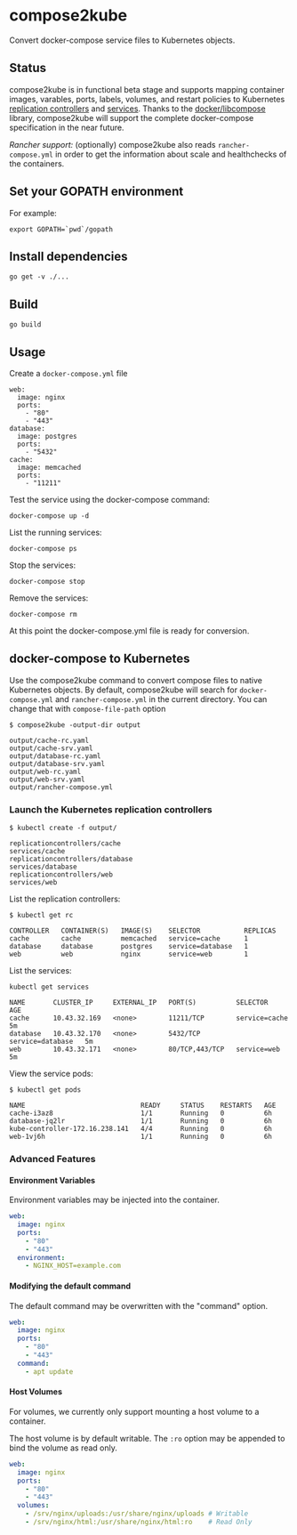 # compose2kube

Convert docker-compose service files to Kubernetes objects.

## Status

compose2kube is in functional beta stage and supports mapping container images, varables, ports, labels, volumes, and restart policies to Kubernetes [replication controllers](https://github.com/kubernetes/kubernetes/blob/release-1.0/docs/user-guide/replication-controller.md) and [services](https://github.com/kubernetes/kubernetes/blob/release-1.0/docs/user-guide/services.md).
Thanks to the [docker/libcompose](https://github.com/docker/libcompose) library, compose2kube will support the complete docker-compose specification in the near future.

*Rancher support:* (optionally) compose2kube also reads `rancher-compose.yml` in order to get the information about scale and healthchecks of the containers.

## Set your GOPATH environment
For example:
```
export GOPATH=`pwd`/gopath
```

## Install dependencies
```
go get -v ./...
```

## Build
```
go build
```

## Usage

Create a `docker-compose.yml` file

```
web:
  image: nginx
  ports:
    - "80"
    - "443"
database:
  image: postgres
  ports:
    - "5432"
cache:
  image: memcached
  ports:
    - "11211"
```

Test the service using the docker-compose command:
```
docker-compose up -d
```

List the running services:
```
docker-compose ps
```

Stop the services:
```
docker-compose stop
```

Remove the services:
```
docker-compose rm
```

At this point the docker-compose.yml file is ready for conversion.

## docker-compose to Kubernetes

Use the compose2kube command to convert compose files to native Kubernetes objects.
By default, compose2kube will search for `docker-compose.yml` and `rancher-compose.yml` in the current directory. You can change that with `compose-file-path` option

```
$ compose2kube -output-dir output
```

```
output/cache-rc.yaml
output/cache-srv.yaml
output/database-rc.yaml
output/database-srv.yaml
output/web-rc.yaml
output/web-srv.yaml
output/rancher-compose.yml
```

### Launch the Kubernetes replication controllers

```
$ kubectl create -f output/
```

```
replicationcontrollers/cache
services/cache
replicationcontrollers/database
services/database
replicationcontrollers/web
services/web
```

List the replication controllers:

```
$ kubectl get rc
```

```
CONTROLLER   CONTAINER(S)   IMAGE(S)    SELECTOR           REPLICAS
cache        cache          memcached   service=cache      1
database     database       postgres    service=database   1
web          web            nginx       service=web        1
```

List the services:

```
kubectl get services
```

```
NAME       CLUSTER_IP     EXTERNAL_IP   PORT(S)          SELECTOR           AGE
cache      10.43.32.169   <none>        11211/TCP        service=cache      5m
database   10.43.32.170   <none>        5432/TCP         service=database   5m
web        10.43.32.171   <none>        80/TCP,443/TCP   service=web        5m
```

View the service pods:

```
$ kubectl get pods
```
```
NAME                             READY     STATUS    RESTARTS   AGE
cache-i3az8                      1/1       Running   0          6h
database-jq2lr                   1/1       Running   0          6h
kube-controller-172.16.238.141   4/4       Running   0          6h
web-1vj6h                        1/1       Running   0          6h
```

### Advanced Features

#### Environment Variables

Environment variables may be injected into the container.

```yaml
web:
  image: nginx
  ports:
    - "80"
    - "443"
  environment:
    - NGINX_HOST=example.com
```

#### Modifying the default command

The default command may be overwritten with the "command" option.

```yaml
web:
  image: nginx
  ports:
    - "80"
    - "443"
  command:
    - apt update
```

#### Host Volumes

For volumes, we currently only support mounting a host volume to a container.

The host volume is by default writable. The `:ro` option may be appended to
bind the volume as read only.

```yaml
web:
  image: nginx
  ports:
    - "80"
    - "443"
  volumes:
    - /srv/nginx/uploads:/usr/share/nginx/uploads # Writable
    - /srv/nginx/html:/usr/share/nginx/html:ro    # Read Only
```
